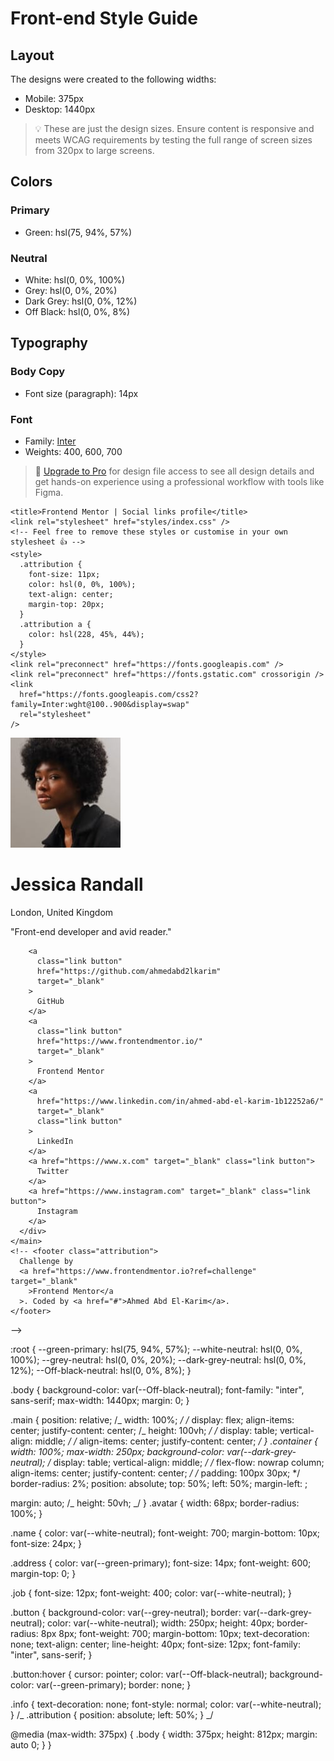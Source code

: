 # Front-end Style Guide

## Layout

The designs were created to the following widths:

- Mobile: 375px
- Desktop: 1440px

> 💡 These are just the design sizes. Ensure content is responsive and meets WCAG requirements by testing the full range of screen sizes from 320px to large screens.

## Colors

### Primary

- Green: hsl(75, 94%, 57%)

### Neutral

- White: hsl(0, 0%, 100%)
- Grey: hsl(0, 0%, 20%)
- Dark Grey: hsl(0, 0%, 12%)
- Off Black: hsl(0, 0%, 8%)

## Typography

### Body Copy

- Font size (paragraph): 14px

### Font

- Family: [Inter](https://fonts.google.com/specimen/Inter)
- Weights: 400, 600, 700

> 💎 [Upgrade to Pro](https://www.frontendmentor.io/pro?ref=style-guide) for design file access to see all design details and get hands-on experience using a professional workflow with tools like Figma.

<!DOCTYPE html>
<html lang="en">
  <head>
    <meta charset="UTF-8" />
    <meta name="viewport" content="width=device-width, initial-scale=1.0" />
    <!-- displays site properly based on user's device -->
    <link
      rel="icon"
      type="image/png"
      sizes="32x32"
      href="./assets/images/favicon-32x32.png"
    />

    <title>Frontend Mentor | Social links profile</title>
    <link rel="stylesheet" href="styles/index.css" />
    <!-- Feel free to remove these styles or customise in your own stylesheet 👍 -->
    <style>
      .attribution {
        font-size: 11px;
        color: hsl(0, 0%, 100%);
        text-align: center;
        margin-top: 20px;
      }
      .attribution a {
        color: hsl(228, 45%, 44%);
      }
    </style>
    <link rel="preconnect" href="https://fonts.googleapis.com" />
    <link rel="preconnect" href="https://fonts.gstatic.com" crossorigin />
    <link
      href="https://fonts.googleapis.com/css2?family=Inter:wght@100..900&display=swap"
      rel="stylesheet"
    />

  </head>
  <body class="body">
    <main class="main">
      <div class="container">
        <img
          src="assets/images/avatar-jessica.jpeg"
          alt="avatar-jessica"
          class="avatar"
        />
        <h1 class="name">Jessica Randall</h1>
        <p class="address">London, United Kingdom</p>
        <p class="job">"Front-end developer and avid reader."</p>

        <a
          class="link button"
          href="https://github.com/ahmedabd2lkarim"
          target="_blank"
        >
          GitHub
        </a>
        <a
          class="link button"
          href="https://www.frontendmentor.io/"
          target="_blank"
        >
          Frontend Mentor
        </a>
        <a
          href="https://www.linkedin.com/in/ahmed-abd-el-karim-1b12252a6/"
          target="_blank"
          class="link button"
        >
          LinkedIn
        </a>
        <a href="https://www.x.com" target="_blank" class="link button">
          Twitter
        </a>
        <a href="https://www.instagram.com" target="_blank" class="link button">
          Instagram
        </a>
      </div>
    </main>
    <!-- <footer class="attribution">
      Challenge by
      <a href="https://www.frontendmentor.io?ref=challenge" target="_blank"
        >Frontend Mentor</a
      >. Coded by <a href="#">Ahmed Abd El-Karim</a>.
    </footer>

  </body>
  </html>
  --></body>
</html>

:root {
--green-primary: hsl(75, 94%, 57%);
--white-neutral: hsl(0, 0%, 100%);
--grey-neutral: hsl(0, 0%, 20%);
--dark-grey-neutral: hsl(0, 0%, 12%);
--Off-black-neutral: hsl(0, 0%, 8%);
}

.body {
background-color: var(--Off-black-neutral);
font-family: "inter", sans-serif;
max-width: 1440px;
margin: 0;
}

.main {
position: relative;
/_ width: 100%; _/
/_ display: flex;
align-items: center;
justify-content: center;
/_ height: 100vh; _/
/_ display: table;
vertical-align: middle; _/
/_ align-items: center;
justify-content: center; _/
}
.container {
width: 100%;
max-width: 250px;
background-color: var(--dark-grey-neutral);
/_ display: table;
vertical-align: middle; _/
/_ flex-flow: nowrap column;
align-items: center;
justify-content: center; _/
/_ padding: 100px 30px; \*/
border-radius: 2%;
position: absolute;
top: 50%;
left: 50%;
margin-left: ;

margin: auto;
/_ height: 50vh; _/
}
.avatar {
width: 68px;
border-radius: 100%;
}

.name {
color: var(--white-neutral);
font-weight: 700;
margin-bottom: 10px;
font-size: 24px;
}

.address {
color: var(--green-primary);
font-size: 14px;
font-weight: 600;
margin-top: 0;
}

.job {
font-size: 12px;
font-weight: 400;
color: var(--white-neutral);
}

.button {
background-color: var(--grey-neutral);
border: var(--dark-grey-neutral);
color: var(--white-neutral);
width: 250px;
height: 40px;
border-radius: 8px 8px;
font-weight: 700;
margin-bottom: 10px;
text-decoration: none;
text-align: center;
line-height: 40px;
font-size: 12px;
font-family: "inter", sans-serif;
}

.button:hover {
cursor: pointer;
color: var(--Off-black-neutral);
background-color: var(--green-primary);
border: none;
}

.info {
text-decoration: none;
font-style: normal;
color: var(--white-neutral);
}
/_
.attribution {
position: absolute;
left: 50%;
} _/

@media (max-width: 375px) {
.body {
width: 375px;
height: 812px;
margin: auto 0;
}
}
